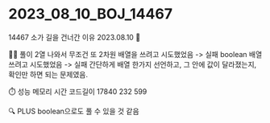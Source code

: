 # 2023_08_10_BOJ_14467

14467 소가 길을 건너간 이유 2023.08.10 📆

👩‍🏫 풀이
2열 나와서 무조건 또 2차원 배열을 쓰려고 시도했었음 -> 실패
boolean 배열 쓰려고 시도했었음 -> 실패
간단하게 배열 한가지 선언하고, 그 안에 값이 달라졌는지, 확인만 하면 되는 문제였음.

⏱️ 성능
메모리 시간 코드길이
17840 232 599

🔍 PLUS
boolean으로도 풀 수 있을 것 같음
